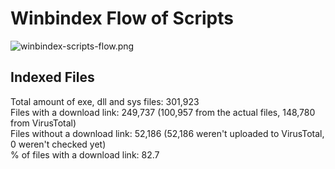 # Winbindex Flow of Scripts

![winbindex-scripts-flow.png](winbindex-scripts-flow.png)

## Indexed Files

<!--FileStats-->
Total amount of exe, dll and sys files: 301,923  
Files with a download link: 249,737 (100,957 from the actual files, 148,780 from VirusTotal)  
Files without a download link: 52,186 (52,186 weren't uploaded to VirusTotal, 0 weren't checked yet)  
% of files with a download link: 82.7  
<!--/FileStats-->
